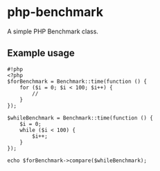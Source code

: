 # php-benchmark
A simple PHP Benchmark class.

## Example usage
```
#!php
<?php
$forBenchmark = Benchmark::time(function () {
    for ($i = 0; $i < 100; $i++) {
        //
    }
});

$whileBenchmark = Benchmark::time(function () {
    $i = 0;
    while ($i < 100) {
        $i++;
    }
});

echo $forBenchmark->compare($whileBenchmark);
```
